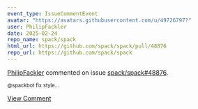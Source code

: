 ```yaml
---
event_type: IssueCommentEvent
avatar: "https://avatars.githubusercontent.com/u/49726797?"
user: PhilipFackler
date: 2025-02-24
repo_name: spack/spack
html_url: https://github.com/spack/spack/pull/48876
repo_url: https://github.com/spack/spack
---
```


<a href='https://github.com/PhilipFackler' target='_blank'>PhilipFackler</a> commented on issue <a href='https://github.com/spack/spack/pull/48876' target='_blank'>spack/spack#48876</a>.

<small>@spackbot fix style...</small>

<a href='https://github.com/spack/spack/pull/48876' target='_blank'>View Comment</a>